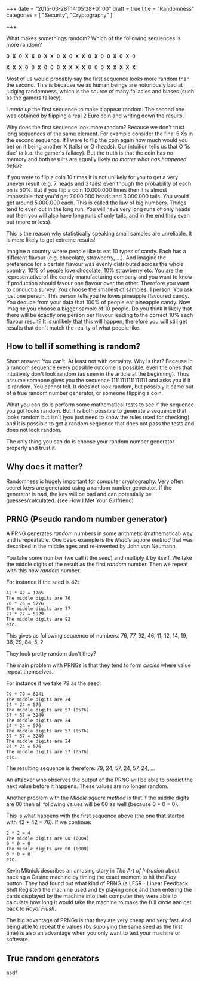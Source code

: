 +++
date = "2015-03-28T14:05:38+01:00"
draft = true
title = "Randomness"
categories = [ "Security", "Cryptography" ]

+++

What makes somethings random? Which of the following sequences is more random?

<pre>
O <b>X</b> O <b>X</b> <b>X</b> O <b>X</b> <b>X</b> O <b>X</b> O <b>X</b> <b>X</b> O <b>X</b> O O <b>X</b> O <b>X</b> O
</pre>

<pre>
<b>X</b> <b>X</b> <b>X</b> O O <b>X</b> O O O <b>X</b> <b>X</b> <b>X</b> <b>X</b> O O O <b>X</b> <b>X</b> <b>X</b> <b>X</b> <b>X</b>
</pre>

Most of us would probably say the first sequence looks more random than the
second. This is because we as human beings are notoriously bad at judging
randomness, which is the source of many fallacies and biases (such as the
gamers fallacy).

I *made up* the first sequence to make it appear random. The second one was
obtained by flipping a real 2 Euro coin and writing down the results.

Why does the first sequence look more random? Because we don't trust long
sequences of the same element. For example consider the final 5 Xs in the
second sequence. If I were to flip the coin again how much would you bet on it
being another X (tails) or O (heads). Our intuition tells us that O 'is due'
(a.k.a. the gamer's fallacy). But the truth is that the coin has no memory and
both results are equally likely *no matter what has happened before*.

If you were to flip a coin 10 times it is not unlikely for you to get a very
uneven result (e.g. 7 heads and 3 tails) even though the probability of each on
is 50%. But if you flip a coin 10.000.000 times then it is almost impossible
that you'd get 7.000.000 heads and 3.000.000 tails. You would get around
5.000.000 each. This is called the law of big numbers. Things tend to even out
in the long run. You will have very long runs of only heads but then you will
also have long runs of only tails, and in the end they even out (more or less).

This is the reason why statistically speaking small samples are unreliable. It
is more likely to get extreme results!

Imagine a country where people like to eat 10 types of candy. Each has a
different flavour (e.g. chocolate, strawberry, ...). And imagine the preference
for a certain flavour was evenly distributed across the whole country. 10% of
people love chocolate, 10% strawberry etc. You are the representative of the
candy-manufacturing company and you want to know if production should favour
one flavour over the other. Therefore you want to conduct a survey. You choose
the smallest of samples: 1 person. You ask just one person. This person tells
you he loves pineapple flavoured candy. You deduce from your data that 100% of
people eat pineapple candy. Now imagine you choose a bigger sample of 10
people. Do you think it likely that there will be exactly one person per
flavour leading to the correct 10% each flavour result? It is unlikely that
this will happen, therefore you will still get results that don't match the
reality of what people like.

## How to tell if something is random?

Short answer: You can't. At least not with certainty. Why is that? Because in a
random sequence every possible outcome is possible, even the ones that
intuitively don't look random (as seen in the article at the beginning). Thus
assume someone gives you the sequence 11111111111111111 and asks you if it is
random. You cannot tell. It does not look random, but possibly it came out of a
true random number generator, or someone flipping a coin. 

What you can do is perform some mathematical tests to see if the sequence you
got looks random. But it is both possible to generate a sequence that looks
random but isn't (you just need to know the rules used for checking) and it is
possible to get a random sequence that does not pass the tests and does not
look random.

The only thing you can do is choose your random number generator properly and
trust it.

## Why does it matter?

Randomness is hugely important for computer cryptography. Very often secret
keys are generated using a random number generator. If the generator is bad,
the key will be bad and can potentially be guesses/calculated. (see How I Met
Your Girlfriend)

## PRNG (Pseudo random number generator)

A PRNG generates *random* numbers in some arithmetic (mathematical) way and is
repeatable. One basic example is the *Middle square method* that was described
in the middle ages and re-invented by John von Neumann.

You take some number (we call it the *seed*) and multiply it by itself. We take
the middle digits of the result as the first *random* number. Then we repeat
with this new *random* number.

For instance if the seed is 42:

    42 * 42 = 1765
    The middle digits are 76
    76 * 76 = 5776
    The middle digits are 77
    77 * 77 = 5929
    The middle digits are 92
    etc.

This gives us following sequence of numbers: 76, 77, 92, 46, 11, 12, 14, 19, 36, 29, 84, 5, 2

They look pretty random don't they?

The main problem with PRNGs is that they tend to form *circles* where value repeat themselves.

For instance if we take 79 as the seed:

    79 * 79 = 6241
    The middle digits are 24
    24 * 24 = 576
    The middle digits are 57 (0576)
    57 * 57 = 3249
    The middle digits are 24
    24 * 24 = 576
    The middle digits are 57 (0576)
    57 * 57 = 3249
    The middle digits are 24
    24 * 24 = 576
    The middle digits are 57 (0576)
    etc.

The resulting sequence is therefore: 79, 24, 57, 24, 57, 24, ...

An attacker who observes the output of the PRNG will be able to predict the
next value before it happens. These values are no longer random.

Another problem with the *Middle square method* is that if the middle digits
are 00 then all following values will be 00 as well (because 0 * 0 = 0).

This is what happens with the first sequence above (the one that started with
42 * 42 = 76). If we continue:

    2 * 2 = 4
    The middle digits are 00 (0004)
    0 * 0 = 0
    The middle digits are 00 (0000)
    0 * 0 = 0
    etc.

Kevin Mitnick describes an amusing story in *The Art of Intrusion* about
hacking a Casino machine by timing the exact moment to hit the *Play* button.
They had found out what kind of PRNG (a LFSR - Linear Feedback Shift Register)
the machine used and by playing once and then entering the cards displayed by
the machine into their computer they were able to calculate how long it would
take the machine to make the full *circle* and get back to *Royal Flush*.

The big advantage of PRNGs is that they are very cheap and very fast. And being
able to repeat the values (by supplying the same seed as the first time) is
also an advantage when you only want to test your machine or software.


## True random generators

asdf

